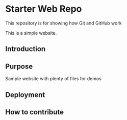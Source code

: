 # Starter Web Repo

This repository is for showing how Git and GitHub work

This is a simple website.

## Introduction

## Purpose

Sample website with plenty of files for demos

## Deployment

## How to contribute